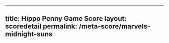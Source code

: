 ---
        
title: Hippo Penny Game Score
layout: scoredetail
permalink: /meta-score/marvels-midnight-suns
---